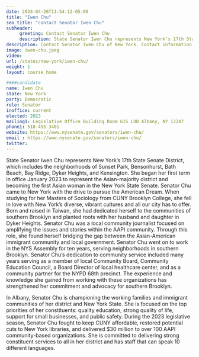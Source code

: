 ```yaml
---
date: 2024-04-26T11:54:12-05:00
title: "Iwen Chu"
seo_title: "contact Senator Iwen Chu"
subheader:
     greeting: Contact Senator Iwen Chu
     description: State Senator Iwen Chu represents New York’s 17th State Senate District, which includes the neighborhoods of Sunset Park, Bensonhurst, Bath Beach, Bay Ridge, Dyker Heights, and Kensington. She began her first term in office January 2023 to represent the Asian-majority district and becoming the first Asian woman in the New York State Senate.
description: Contact Senator Iwen Chu of New York. Contact information for Iwen Chu includes email address, phone number, and mailing address.
image: iwen-chu.jpeg
video:
url: /states/new-york/iwen-chu/
weight: 1
layout: course_home

####candidate
name: Iwen Chu
state: New York
party: Democratic
role: Senator
inoffice: current
elected: 2023
mailing1: Legislative Office Building Room 615 LOB Albany, NY 12247
phone1: 518-455-3401
website: https://www.nysenate.gov/senators/iwen-chu/
email : https://www.nysenate.gov/senators/iwen-chu/
twitter:
---
```


State Senator Iwen Chu represents New York’s 17th State Senate District, which includes the neighborhoods of Sunset Park, Bensonhurst, Bath Beach, Bay Ridge, Dyker Heights, and Kensington. She began her first term in office January 2023 to represent the Asian-majority district and becoming the first Asian woman in the New York State Senate. Senator Chu came to New York with the drive to pursue the American Dream. When studying for her Masters of Sociology from CUNY Brooklyn College, she fell in love with New York’s diverse, vibrant cultures and all our city has to offer. Born and raised in Taiwan, she had dedicated herself to the communities of southern Brooklyn and planted roots with her husband and daughter in Dyker Heights. Senator Chu was a local community journalist focused on amplifying the issues and stories within the AAPI community. Through this role, she found herself bridging the gap between the Asian-American immigrant community and local government. Senator Chu went on to work in the NYS Assembly for ten years, serving neighborhoods in southern Brooklyn. Senator Chu’s dedication to community service included many years serving as a member of local Community Board, Community Education Council, a Board Director of local healthcare center, and as a community partner for the NYPD 68th precinct. The experience and knowledge she gained from working with these organizations has strengthened her commitment and advocacy for southern Brooklyn.

In Albany, Senator Chu is championing the working families and immigrant communities of her district and New York State. She is focused on the top priorities of her constituents: quality education, strong quality of life, support for small businesses, and public safety. During the 2023 legislative season, Senator Chu fought to keep CUNY affordable, restored potential cuts to New York libraries, and delivered $30 million to over 100 AAPI community-based organizations. She is committed to delivering strong constituent services to all in her district and has staff that can speak 10 different languages.
